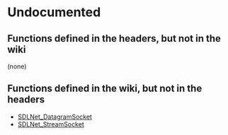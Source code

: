 # Undocumented

## Functions defined in the headers, but not in the wiki

(none)

## Functions defined in the wiki, but not in the headers

- [SDLNet_DatagramSocket](SDLNet_DatagramSocket)
- [SDLNet_StreamSocket](SDLNet_StreamSocket)

